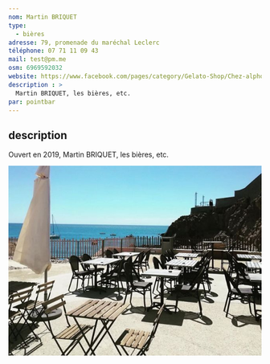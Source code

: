 ```yaml
---
nom: Martin BRIQUET
type: 
  - bières
adresse: 79, promenade du maréchal Leclerc
téléphone: 07 71 11 09 43
mail: test@pm.me
osm: 6969592032
website: https://www.facebook.com/pages/category/Gelato-Shop/Chez-alphonse-fils-287516058272461
description : >
  Martin BRIQUET, les bières, etc.
par: pointbar
---
```


## description

Ouvert en 2019, Martin BRIQUET, les bières, etc.

![Chez Alphonse et Fils](./media/chez-alphonse-et-fils.jpg)
